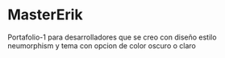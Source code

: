 # MasterErik
Portafolio-1 para desarrolladores que se creo con diseño estilo neumorphism y tema con opcion de color oscuro o claro
